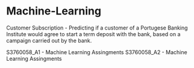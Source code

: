 # Machine-Learning
Customer Subscription - Predicting if a customer of a Portugese Banking Institute would agree to start a term deposit with the bank, based on a campaign carried out by the bank.

S3760058_A1 - Machine Learning Assingments 
S3760058_A2 - Machine Learning Assingments
